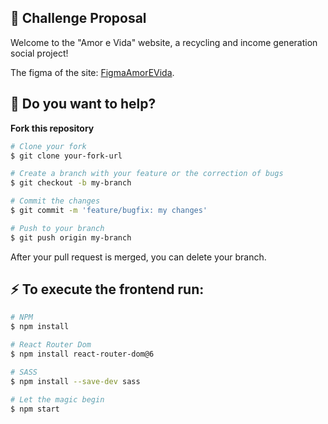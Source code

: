 ## 🚀 Challenge Proposal
Welcome to the "Amor e Vida" website, a recycling and income generation  social project!

The figma of the site:
[FigmaAmorEVida](https://www.figma.com/file/4pOjKNSP8N8AC2GMYm7iOo/Amor-e-Vida?node-id=0-1&t=d6XSLXFr2GyuvtEh-0). 
<br>

## :thinking: Do you want to help?
**Fork this repository**

```bash
# Clone your fork
$ git clone your-fork-url

# Create a branch with your feature or the correction of bugs
$ git checkout -b my-branch

# Commit the changes
$ git commit -m 'feature/bugfix: my changes'

# Push to your branch
$ git push origin my-branch
```

After your pull request is merged, you can delete your branch.

## :zap: To execute the frontend run:

```bash
# NPM 
$ npm install

# React Router Dom
$ npm install react-router-dom@6

# SASS
$ npm install --save-dev sass

# Let the magic begin
$ npm start
```